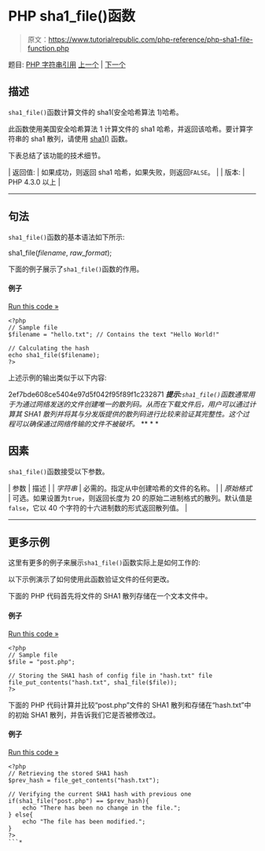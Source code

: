 # PHP sha1_file()函数

> 原文：<https://www.tutorialrepublic.com/php-reference/php-sha1-file-function.php>

题目: [PHP 字符串引用](php-string-functions.php) [上一个](php-sha1-function.php) | [下一个](php-similar-text-function.php)

## 描述

`sha1_file()`函数计算文件的 sha1(安全哈希算法 1)哈希。

此函数使用美国安全哈希算法 1 计算文件的 sha1 哈希，并返回该哈希。要计算字符串的 sha1 散列，请使用 [sha1()](php-sha1-function.php) 函数。

下表总结了该功能的技术细节。

| 返回值: | 如果成功，则返回 sha1 哈希，如果失败，则返回`FALSE`。 |
| 版本: | PHP 4.3.0 以上 |

* * *

## 句法

`sha1_file()`函数的基本语法如下所示:

sha1_file(*filename*, *raw_format*);

下面的例子展示了`sha1_file()`函数的作用。

#### 例子

[Run this code »](javascript:void(0); "Disabled")

```
<?php
// Sample file
$filename = "hello.txt"; // Contains the text "Hello World!"

// Calculating the hash
echo sha1_file($filename);
?>
```

上述示例的输出类似于以下内容:

2ef7bde608ce5404e97d5f042f95f89f1c232871 ***提示:**`sha1_file()`函数通常用于为通过网络发送的文件创建唯一的散列码。从而在下载文件后，用户可以通过计算其 SHA1 散列并将其与分发版提供的散列码进行比较来验证其完整性。这个过程可以确保通过网络传输的文件不被破坏。*  ** * *

## 因素

`sha1_file()`函数接受以下参数。

| 参数 | 描述 |
| *字符串* | 必需的。指定从中创建哈希的文件的名称。 |
| *原始格式* | 可选。如果设置为`true`，则返回长度为 20 的原始二进制格式的散列。默认值是`false`，它以 40 个字符的十六进制数的形式返回散列值。 |

* * *

## 更多示例

这里有更多的例子来展示`sha1_file()`函数实际上是如何工作的:

以下示例演示了如何使用此函数验证文件的任何更改。

下面的 PHP 代码首先将文件的 SHA1 散列存储在一个文本文件中。

#### 例子

[Run this code »](javascript:void(0); "Disabled")

```
<?php
// Sample file
$file = "post.php";

// Storing the SHA1 hash of config file in "hash.txt" file
file_put_contents("hash.txt", sha1_file($file));
?>
```

下面的 PHP 代码计算并比较“post.php”文件的 SHA1 散列和存储在“hash.txt”中的初始 SHA1 散列，并告诉我们它是否被修改过。

#### 例子

[Run this code »](javascript:void(0); "Disabled")

```
<?php
// Retrieving the stored SHA1 hash
$prev_hash = file_get_contents("hash.txt");

// Verifying the current SHA1 hash with previous one
if(sha1_file("post.php") == $prev_hash){
    echo "There has been no change in the file.";
} else{
    echo "The file has been modified.";
}
?>
```*